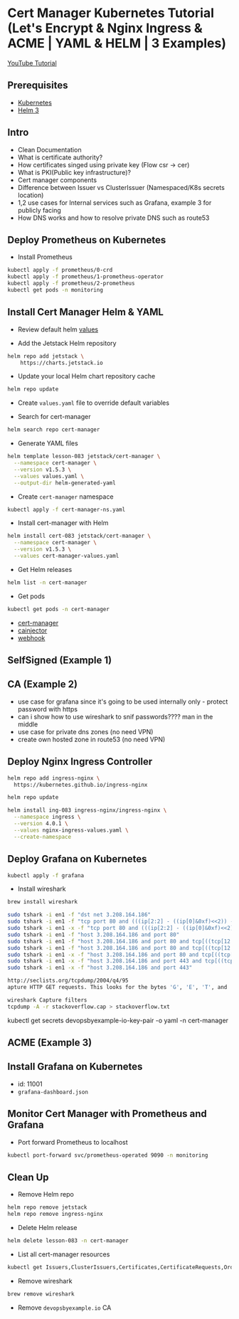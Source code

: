 # Cert Manager Kubernetes Tutorial (Let's Encrypt & Nginx Ingress & ACME | YAML & HELM | 3 Examples)

[YouTube Tutorial]()

## Prerequisites

- [Kubernetes](https://kubernetes.io/)
- [Helm 3](https://helm.sh/)

## Intro
- Clean Documentation
- What is certificate authority?
- How certificates singed using private key (Flow csr -> cer)
- What is PKI(Public key infrastructure)?
- Cert manager components
- Difference between Issuer vs ClusterIssuer (Namespaced/K8s secrets location)
- 1,2 use cases for Internal services such as Grafana, example 3 for publicly facing
- How DNS works and how to resolve private DNS such as route53

## Deploy Prometheus on Kubernetes
- Install Prometheus
```bash
kubectl apply -f prometheus/0-crd
kubectl apply -f prometheus/1-prometheus-operator
kubectl apply -f prometheus/2-prometheus
kubectl get pods -n monitoring
```

## Install Cert Manager Helm & YAML

- Review default helm [values](https://github.com/jetstack/cert-manager/blob/master/deploy/charts/cert-manager/values.yaml)

- Add the Jetstack Helm repository

```bash
helm repo add jetstack \
    https://charts.jetstack.io
```

- Update your local Helm chart repository cache

```bash
helm repo update
```

- Create `values.yaml` file to override default variables

- Search for cert-manager

```bash
helm search repo cert-manager
```

- Generate YAML files

```bash
helm template lesson-083 jetstack/cert-manager \
  --namespace cert-manager \
  --version v1.5.3 \
  --values values.yaml \
  --output-dir helm-generated-yaml
```
- Create `cert-manager` namespace
```bash
kubectl apply -f cert-manager-ns.yaml
```

- Install cert-manager with Helm
```bash
helm install cert-083 jetstack/cert-manager \
  --namespace cert-manager \
  --version v1.5.3 \
  --values cert-manager-values.yaml
```

- Get Helm releases
```bash
helm list -n cert-manager
```

- Get pods
```bash
kubectl get pods -n cert-manager
```
- [cert-manager](https://cert-manager.io/docs/concepts/)
- [cainjector](https://cert-manager.io/docs/concepts/ca-injector/)
- [webhook](https://cert-manager.io/docs/concepts/webhook/)

## SelfSigned (Example 1)
## CA (Example 2)
- use case for grafana since it's going to be used internally only - protect password with https
- can i show how to use wireshark to snif passwords???? man in the middle
- use case for private dns zones (no need VPN)
- create own hosted zone in route53 (no need VPN)

## Deploy Nginx Ingress Controller
```bash
helm repo add ingress-nginx \
  https://kubernetes.github.io/ingress-nginx
```
```bash
helm repo update
```
```bash
helm install ing-083 ingress-nginx/ingress-nginx \
  --namespace ingress \
  --version 4.0.1 \
  --values nginx-ingress-values.yaml \
  --create-namespace
```

## Deploy Grafana on Kubernetes
```bash
kubectl apply -f grafana
```

- Install wireshark
```bash
brew install wireshark
```
```bash
sudo tshark -i en1 -f "dst net 3.208.164.186"
sudo tshark -i en1 -f "tcp port 80 and (((ip[2:2] - ((ip[0]&0xf)<<2)) - ((tcp[12]&0xf0)>>2)) != 0)"
sudo tshark -i en1 -x -f "tcp port 80 and (((ip[2:2] - ((ip[0]&0xf)<<2)) - ((tcp[12]&0xf0)>>2)) != 0)" > test.pcap
sudo tshark -i en1 -f "host 3.208.164.186 and port 80"
sudo tshark -i en1 -f "host 3.208.164.186 and port 80 and tcp[((tcp[12:1] & 0xf0) >> 2):4] = 0x47455420"
sudo tshark -i en1 -f "host 3.208.164.186 and port 80 and tcp[((tcp[12:1] & 0xf0) >> 2):4] = 0x504f5354"
sudo tshark -i en1 -x -f "host 3.208.164.186 and port 80 and tcp[((tcp[12:1] & 0xf0) >> 2):4] = 0x504f5354" > login.pcap
sudo tshark -i en1 -x -f "host 3.208.164.186 and port 443 and tcp[((tcp[12:1] & 0xf0) >> 2):4] = 0x504f5354" > login-https.pcap
sudo tshark -i en1 -x -f "host 3.208.164.186 and port 443"

http://seclists.org/tcpdump/2004/q4/95
apture HTTP GET requests. This looks for the bytes 'G', 'E', 'T', and ' ' (hex values 47, 45, 54, and 20) just after the TCP header. "tcp[12:1] & 0xf0) >> 2" figures out the TCP header length. From Jefferson Ogata via the tcpdump-workers mailing list.

wireshark Capture filters
tcpdump -A -r stackoverflow.cap > stackoverflow.txt
```

kubectl get secrets devopsbyexample-io-key-pair -o yaml -n cert-manager


## ACME (Example 3)

## Install Grafana on Kubernetes
- id: 11001
- `grafana-dashboard.json`
## Monitor Cert Manager with Prometheus and Grafana
- Port forward Prometheus to localhost
```bash
kubectl port-forward svc/prometheus-operated 9090 -n monitoring
```

## Clean Up
- Remove Helm repo
```bash
helm repo remove jetstack
helm repo remove ingress-nginx
```
- Delete Helm release
```bash
helm delete lesson-083 -n cert-manager
```
- List all cert-manager resources
```bash
kubectl get Issuers,ClusterIssuers,Certificates,CertificateRequests,Orders,Challenges -A
```
- Remove wireshark
```bash
brew remove wireshark
```
- Remove `devopsbyexample.io` CA
